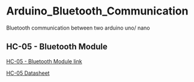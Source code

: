 # Arduino_Bluetooth_Communication
Bluetooth communication between two arduino uno/ nano


## HC-05 - Bluetooth Module
[HC-05 - Bluetooth Module link](https://components101.com/wireless/hc-05-bluetooth-module)

[HC-05 Datasheet](docs/JDY-30-bluetooth-module.pdf)
